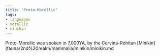 ```yaml
---
title: "Proto-Morellic"
tags:
- languages
- morellic
- minikin
---
```

Proto-Morellic was spoken in 7,000YA, by the Cervina-Rohitan [Minikin](fauna/2nd%20realm/mammalia/minikin/minikin.md
